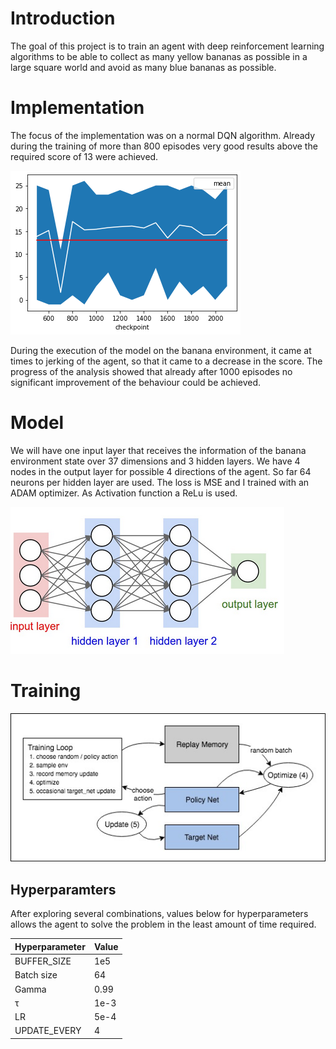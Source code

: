 # Introduction

The goal of this project is to train an agent with deep reinforcement learning algorithms to be able to collect as many yellow bananas as possible in a large square world and avoid as many blue bananas as possible.

# Implementation
The focus of the implementation was on a normal DQN algorithm. Already during the training of more than 800 episodes very good results above the required score of 13 were achieved.

![](static/checkpoints.png)

During the execution of the model on the banana environment, it came at times to jerking of the agent, so that it came to a decrease in the score. The progress of the analysis showed that already after 1000 episodes no significant improvement of the behaviour could be achieved.

# Model

We will have one input layer that receives the information of the banana environment state over 37 dimensions and 3 hidden layers. We have 4 nodes in the output layer for possible 4 directions of the agent. So far 64 neurons per hidden layer are used. The loss is MSE and I trained with an ADAM optimizer. As Activation function a ReLu is used. 

![](static/neuralnet.png)

# Training

![](static/reinforcement_learning_diagram.jpg)

## Hyperparamters

After exploring several combinations, values below for hyperparameters allows the agent to solve the problem in the least amount of time required.

Hyperparameter | Value
--- | ---
BUFFER_SIZE | 1e5    
Batch size | 64
Gamma | 0.99
τ | 1e-3
LR | 5e-4
UPDATE_EVERY | 4 
